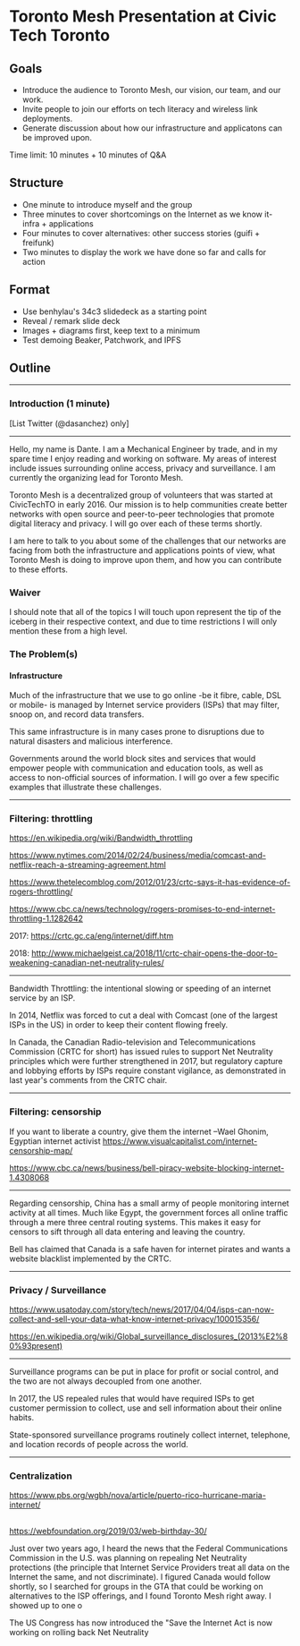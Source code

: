 # Toronto Mesh Presentation at Civic Tech Toronto

## Goals
- Introduce the audience to Toronto Mesh, our vision, our team, and our work.
- Invite people to join our efforts on tech literacy and wireless link deployments.
- Generate discussion about how our infrastructure and applicatons can be improved upon.

Time limit: 10 minutes + 10 minutes of Q&A

## Structure

- One minute to introduce myself and the group
- Three minutes to cover shortcomings on the Internet as we know it- infra + applications
- Four minutes to cover alternatives: other success stories (guifi + freifunk)
- Two minutes to display the work we have done so far and calls for action

## Format

- Use benhylau's 34c3 slidedeck as a starting point
- Reveal / remark slide deck
- Images + diagrams first, keep text to a minimum
- Test demoing Beaker, Patchwork, and IPFS

## Outline

---
### Introduction (1 minute)

[List Twitter (@dasanchez) only]

---


Hello, my name is Dante. I am a Mechanical Engineer by trade, and in my spare time I enjoy reading and working on software.  My areas of interest include issues surrounding online access, privacy and surveillance. I am currently the organizing lead for Toronto Mesh.

Toronto Mesh is a decentralized group of volunteers that was started at CivicTechTO in early 2016. Our mission is to help communities create better networks with open source and peer-to-peer technologies that promote digital literacy and privacy. I will go over each of these terms shortly.

I am here to talk to you about some of the challenges that our networks are facing from both the infrastructure and applications points of view, what Toronto Mesh is doing to improve upon them, and how you can contribute to these efforts.

### Waiver

I should note that all of the topics I will touch upon represent the tip of the iceberg in their respective context, and due to time restrictions I will only mention these from a high level.

### The Problem(s)

#### Infrastructure

Much of the infrastructure that we use to go online -be it fibre, cable, DSL or mobile- is managed by Internet service providers (ISPs) that may filter, snoop on, and record data transfers.  

This same infrastructure is in many cases prone to disruptions due to natural disasters and malicious interference.

Governments around the world block sites and services that would empower people with communication and education tools, as well as access to non-official sources of information.
I will go over a few specific examples that illustrate these challenges.

---
### Filtering: throttling

https://en.wikipedia.org/wiki/Bandwidth_throttling

https://www.nytimes.com/2014/02/24/business/media/comcast-and-netflix-reach-a-streaming-agreement.html

https://www.thetelecomblog.com/2012/01/23/crtc-says-it-has-evidence-of-rogers-throttling/

https://www.cbc.ca/news/technology/rogers-promises-to-end-internet-throttling-1.1282642

2017: https://crtc.gc.ca/eng/internet/diff.htm

2018: http://www.michaelgeist.ca/2018/11/crtc-chair-opens-the-door-to-weakening-canadian-net-neutrality-rules/

---

Bandwidth Throttling: the intentional slowing or speeding of an internet service by an ISP. 

In 2014, Netflix was forced to cut a deal with Comcast (one of the largest ISPs in the US) in order to keep their content flowing freely.

In Canada, the Canadian Radio-television and Telecommunications Commission (CRTC for short) has issued rules to support Net Neutrality principles which were further strengthened in 2017, but regulatory capture and lobbying efforts by ISPs require constant vigilance, as demonstrated in last year's comments from the CRTC chair.

---
### Filtering: censorship

If you want to liberate a country, give them the internet
–Wael Ghonim, Egyptian internet activist
https://www.visualcapitalist.com/internet-censorship-map/

https://www.cbc.ca/news/business/bell-piracy-website-blocking-internet-1.4308068

---

Regarding censorship, China has a small army of people monitoring internet activity at all times. Much like Egypt, the government forces all online traffic through a mere three central routing systems. This makes it easy for censors to sift through all data entering and leaving the country.

Bell has claimed that Canada is a safe haven for internet pirates and wants a website blacklist implemented by the CRTC.

---
### Privacy / Surveillance

https://www.usatoday.com/story/tech/news/2017/04/04/isps-can-now-collect-and-sell-your-data-what-know-internet-privacy/100015356/

https://en.wikipedia.org/wiki/Global_surveillance_disclosures_(2013%E2%80%93present)

---

Surveillance programs can be put in place for profit or social control, and the two are not always decoupled from one another.

In 2017, the US repealed rules that would have required ISPs to get customer permission to collect, use and sell information about their online habits.

State-sponsored surveillance programs routinely collect internet, telephone, and location records of people across the world.

---
### Centralization

https://www.pbs.org/wgbh/nova/article/puerto-rico-hurricane-maria-internet/


## 

https://webfoundation.org/2019/03/web-birthday-30/



Just over two years ago, I heard the news that the Federal Communications Commission in the U.S. was planning on repealing Net Neutrality protections (the principle that Internet Service Providers treat all data on the Internet the same, and not discriminate). I figured Canada would follow shortly, so I searched for groups in the GTA that could be working on alternatives to the ISP offerings, and I found Toronto Mesh right away. I showed up to one o




The US Congress has now  introduced the "Save the Internet Act is now working on rolling back Net Neutrality 

<!-- 

---

class: center

<div class="slide-label">
<img src="img/infrastructure.svg" style="height: 40px">
<div>Tomorrow's Infrastructure: Ownership Models</div>
</div>

### Public Sector

<div class=img-dual>
<img class="large-image" src="img/chattanooga-news.png">
<img class="medium-image" src="img/epb-prices.png">
</div>

https://www.wired.com/2015/10/chattanooga-is-offering-internet-faster-than-google-fiber/

https://epb.com/home-store/internet#pricing

???
Another alternative is pushing local governments to build and maintain infrastructure- 

One example is the Electric Power Board of Chattanooga in Tennessee.

In 2010, the EPB became the first company in the US to deliver 1GB/s Internet.

---
-->
